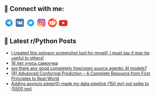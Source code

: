 ## 🔎 Connect with me:
[<img src="https://github.com/bullbesh/bullbesh/blob/main/images/Telegram.png" width="32" height="32" />](https://t.me/bullbesh)
[<img src="https://github.com/bullbesh/bullbesh/blob/main/images/VK.png" width="32" height="32" />](https://vk.com/bullbesh)
[<img src="https://github.com/bullbesh/bullbesh/blob/main/images/Twitter.png" width="32" height="32" />](https://twitter.com/bullbesh1)
[<img src="https://github.com/bullbesh/bullbesh/blob/main/images/Instagram.png" width="32" height="32" />](https://www.instagram.com/bullbesh)
[<img src="https://github.com/bullbesh/bullbesh/blob/main/images/Reddit.png" width="32" height="32" />](https://www.reddit.com/user/bullbesh)
[<img src="https://github.com/bullbesh/bullbesh/blob/main/images/YouTube.png" width="32" height="32" />](https://www.youtube.com/channel/UCtfjRs6uzgq5mfm8S06WTcg)

## 📕 Latest r/Python Posts
<!-- BLOG-POST-LIST:START -->
- [I created this polygon screenshot tool for myself, I must say it may be useful to others!](https://www.reddit.com/r/Python/comments/1mzxbia/i_created_this_polygon_screenshot_tool_for_myself/)
- [16 лет учусь самоучка](https://www.reddit.com/r/Python/comments/1mzv2v2/16_лет_учусь_самоучка/)
- [are there any good completely free/open source agentic AI models?](https://www.reddit.com/r/Python/comments/1mzn9jm/are_there_any_good_completely_freeopen_source/)
- [[R] Advanced Conformal Prediction – A Complete Resource from First Principles to Real-World](https://www.reddit.com/r/Python/comments/1mzmaj1/r_advanced_conformal_prediction_a_complete/)
- [Adding asyncio.sleep&lpar;0&rpar; made my data pipeline &lpar;150 ms&rpar; not spike to &lpar;5500 ms&rpar;](https://www.reddit.com/r/Python/comments/1mzcxyc/adding_asynciosleep0_made_my_data_pipeline_150_ms/)
<!-- BLOG-POST-LIST:END -->

